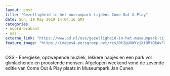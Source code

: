 ```yaml
---
layout: post
title: "Gezelligheid in het museumpark tijdens Come Out & Play"
date: Sun, 19 May 2019 14:04:16 GMT
categories: 
- noord-brabant 
- oss 
externe_link: "https://www.ad.nl/oss/gezelligheid-in-het-museumpark-tijdens-come-out-en-play~a9ad7a7b/"
feature_image: "https://images4.persgroep.net/rcs/Dt2gUXWYzjXtOMtOkAvFz6yF5Jc/diocontent/148432712/_fitwidth/400/?appId=21791a8992982cd8da851550a453bd7f&quality=0.7"
---
```


OSS - Energieke, opzwepende muziek, lekkere hapjes en een park vol glimlachende en proostende mensen. Afgelopen weekend vond de zevende editie van Come Out & Play plaats in Museumpark Jan Cunen.
